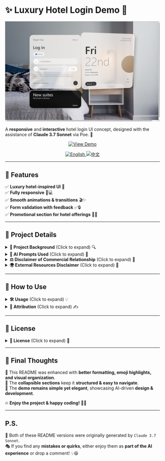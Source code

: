# ✨ Luxury Hotel Login Demo 🏨
![Demo-image](images/Demo.png)

A **responsive** and **interactive** hotel login UI concept, designed with the assistance of **Claude 3.7 Sonnet** via Poe. 🌟

<p align="center">
  <a href="https://poe.com/preview/VINxtMRiJm2z6AgZuJVA">
    <img src="https://img.shields.io/badge/🔥%20👉%20VIEW%20DEMO-ff5733?style=for-the-badge" alt="View Demo">
  </a>
</p>

<p align="center">
  <a href="README.md">
    <img src="https://img.shields.io/badge/🇬🇧%20ENGLISH-007bff?style=for-the-badge" alt="English">
  </a>
  <a href="README.zh-CN.md">
    <img src="https://img.shields.io/badge/🇨🇳%20中文-FFA500?style=for-the-badge" alt="中文">
  </a>
</p>

---

## 📌 Features
✅ **Luxury hotel-inspired UI** 🎨  
✅ **Fully responsive** 📱💻  
✅ **Smooth animations & transitions** 🎬✨  
✅ **Form validation with feedback** ✅🔒  
✅ **Promotional section for hotel offerings** 🏨🍹  

---

## 📖 **Project Details**
<details>
<summary><strong>📜 Project Background</strong> (Click to expand) 🔍</summary>

This demo was created using simple prompts along with reference images from **pxdx.studio**.  

Through **less than 10 conversation rounds** with **Claude 3.7 Sonnet**, I was able to create this design.  
📌 **Key milestones:**  
- The **basic implementation** was achieved in just **3 rounds**, which was incredibly efficient.  
- The **interactive animations** were implemented in about **2 rounds**.  
- The remaining time was spent on **fine-tuning** details like **fonts, copy text, and color adjustments**.  

While this is **just a demo** with **several limitations** that might prevent it from being used in any actual project,  
for someone like me with **no prior AI frontend programming experience**,  
📌 **building such an impressive webpage in under 10 minutes** was an **incomparable delight**. 🎉
</details>

<details>
<summary><strong>🧠 AI Prompts Used</strong> (Click to expand) 💬</summary>

💻 **Prompt 1**:  
> `"Completely analyze this interface's functionality and interaction logic, then implement a similar interface with interactive features and a simple data backend, with a frosted glass design style."`

🎨 **Prompt 2**:  
> `"Can you mimic this part of the design style as much as possible? You can first analyze its layout and design style."`

These minimal prompts, combined with reference images, were enough to **generate functional code** with high accuracy! 🔥
</details>

<details>
<summary><strong>⚖️ Disclaimer of Commercial Relationship</strong> (Click to expand) 🚫</summary>

🚀 I am a **paid user of Poe**, but **I have no commercial affiliation** with **Anthropic (Claude)** or **Poe**.  

💡 This project was created **purely for learning and exploration**. Any mention of `Claude 3.7 Sonnet` or `Poe` is **for transparency and attribution purposes only**.
</details>

<details>
<summary><strong>🌍 External Resources Disclaimer</strong> (Click to expand) 🔗</summary>

This project includes **references to external resources** via **Content Security Policy (CSP)**. Here are key points:  

1️⃣ **Background Image**:  
   - 🌆 Sourced from **Unsplash** (`https://images.unsplash.com/photo-1522771739844-6a9f6d5f14af`).  
   
2️⃣ **Content Security Policy**:  
   - 🔐 Includes permissions for **Bootstrap, jQuery**, etc.  
   - 🔍 These permissions were **auto-generated** and may **not all be used**.  

3️⃣ **Actual Resource Usage**:  
   - 📄 Only some external resources are actually loaded – check the **`<script>` and `<link>` tags** to confirm.  

4️⃣ **🔑 Unicode Icons**:  
   - This demo uses **Unicode characters** (e.g., `🔑`) instead of external icon libraries.  

5️⃣ **❌ No Data Collection**:  
   - This project does **not** collect, store, or process **any user data** – login is **simulated**.
</details>

---

## 🚀 **How to Use**
<details>
<summary><strong>🛠️ Usage</strong> (Click to expand) 💡</summary>

This project is for **demonstration purposes only**.  
Feel free to use it for **learning & inspiration**, but please respect the **attribution guidelines** below. 🎨🙏
</details>

<details>
<summary><strong>🎨 Attribution</strong> (Click to expand) ✍️</summary>

- **UI & Code** → Created with **Claude 3.7 Sonnet** 🤖  
- **Background** → Image from **Unsplash** 📷  
- **Design Reference** → Inspired by `pxdx.studio` 🎨  
- **Original Concept** → [Instagram Post](https://www.instagram.com/p/C7j8A5Et67s/?utm_source=ig_web_copy_link)  

📌 **Reference Image:**  
![Reference Image](images/reference-image.png)  

🙏 If you use or reference this work, I’d **greatly appreciate** a credit to `@lepadphone`! 🎉
</details>

---

## 📜 **License**
<details>
<summary><strong>📄 License</strong> (Click to expand) 🚫</summary>

⚠️ **This project is for educational and personal use only.**  

❌ **Commercial use is strictly prohibited.**  
📌 **Any derivative works must retain this non-commercial restriction.**
</details>

---

## 💬 **Final Thoughts**
🔹 This README was enhanced with **better formatting, emoji highlights, and visual organization**.  
🔹 The **collapsible sections** keep it **structured & easy to navigate**.  
🔹 The **demo remains simple yet elegant**, showcasing AI-driven **design & development**.  

🔥 **Enjoy the project & happy coding!** 🚀🎨  

---

## **P.S.**  
🤖 Both of these README versions were originally generated by `Claude 3.7 Sonnet`.  
🎭 If you find any **mistakes or quirks**, either enjoy them as **part of the AI experience** or drop a comment! 💡😆  

